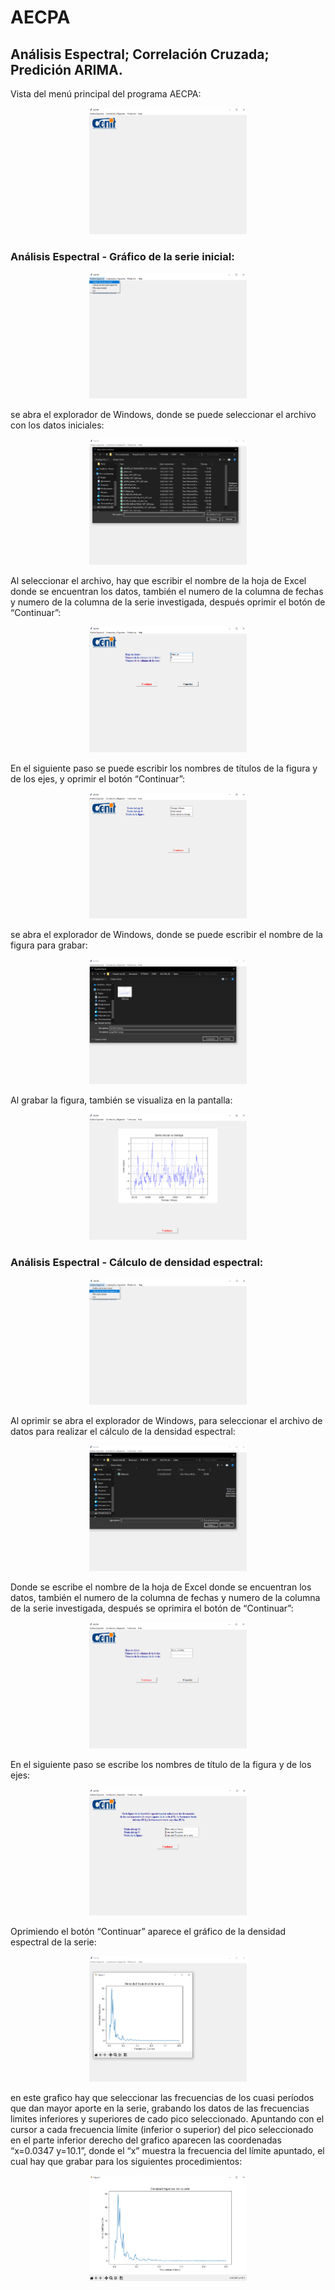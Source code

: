 # AECPA 
## Análisis Espectral; Correlación Cruzada; Predición ARIMA.

Vista del menú principal del programa AECPA:
<p align="center">
  <img src="data/01.png" width="50%" height="50%"></img>
</p>

### Análisis Espectral - Gráfico de la serie inicial:

<p align="center">
  <img src="data/02.png" width="50%" height="50%"></img>
</p>

se abra el explorador de Windows, donde se puede seleccionar el archivo con los datos iniciales:
<p align="center">
  <img src="data/03.png" width="50%" height="50%"></img>
</p>

Al seleccionar el archivo, hay que escribir el nombre de la hoja de Excel donde se encuentran los datos, también el numero de la columna de fechas y numero de la columna de la serie investigada, después oprimir el botón de “Continuar”: 
<p align="center">
  <img src="data/04.png" width="50%" height="50%"></img>
</p>

En el siguiente paso se puede escribir los nombres de títulos de la figura y de los ejes, y oprimir el botón “Continuar”:
<p align="center">
  <img src="data/05.png" width="50%" height="50%"></img>
</p>

se abra el explorador de Windows, donde se puede escribir el nombre de la figura para grabar:
<p align="center">
  <img src="data/06.png" width="50%" height="50%"></img>
</p>

Al grabar la figura, también se visualiza en la pantalla:
<p align="center">
  <img src="data/07.png" width="50%" height="50%"></img>
</p>

### Análisis Espectral - Cálculo de densidad espectral:

<p align="center">
  <img src="data/08.png" width="50%" height="50%"></img>
</p>

Al oprimir se abra el explorador de Windows, para seleccionar el archivo de datos para realizar el cálculo de la densidad espectral:
<p align="center">
  <img src="data/09.png" width="50%" height="50%"></img>
</p>

Donde se escribe el nombre de la hoja de Excel donde se encuentran los datos, también el numero de la columna de fechas y numero de la columna de la serie investigada, después se oprimira el botón de “Continuar”: 
<p align="center">
  <img src="data/10.png" width="50%" height="50%"></img>
</p>

En el siguiente paso se escribe los nombres de título de la figura y de los ejes:
<p align="center">
  <img src="data/11.png" width="50%" height="50%"></img>
</p>

Oprimiendo el botón “Continuar” aparece el gráfico de la densidad espectral de la serie:
<p align="center">
  <img src="data/12.png" width="50%" height="50%"></img>
</p>

en este grafico hay que seleccionar las frecuencias de los cuasi períodos que dan mayor aporte en la serie, grabando los datos de las frecuencias limites inferiores y superiores de cado pico seleccionado. Apuntando con el cursor a cada frecuencia límite (inferior o superior) del pico seleccionado en el parte inferior derecho del grafico aparecen las coordenadas “x=0.0347 y=10.1”, donde el “x” muestra la frecuencia del límite apuntado, el cual hay que grabar para los siguientes procedimientos:
<p align="center">
  <img src="data/13.png" width="50%" height="50%"></img>
</p>
